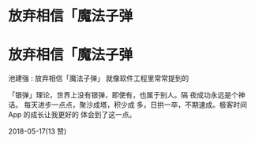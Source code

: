 # 放弃相信「魔法子弹

# 放弃相信「魔法子弹

池建强 : 放弃相信「魔法子弹」 就像软件工程里常常提到的

「银弹」理论，世界上没有银弹，即使有，也属于别人。隔 夜成功永远是个神话。 每天进步一点点，聚沙成塔，积少成 多，日拱一卒，不期速成。极客时间 App 的成长让我更好的 体会到了这一点。

2018-05-17(13 赞)